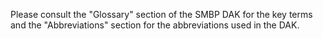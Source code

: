 Please consult the "Glossary" section of the SMBP DAK for the key terms and the "Abbreviations" section for the abbreviations used in the DAK.